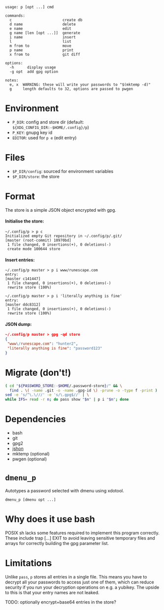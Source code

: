 ```
usage: p [opt ...] cmd

commands:
  c                       create db
  d name                  delete
  e name                  edit
  g name [len [opt ...]]  generate
  i name                  insert
  l                       list
  m from to               move
  p name                  print
  x from to               git diff

options:
  -h      display usage
  -g opt  add gpg option

notes:
  e, x  WARNING: these will write your passwords to "$(mktemp -d)"
  g     length defaults to 32, options are passed to pwgen
```

# Environment
* `P_DIR`: config and store dir (default: `${XDG_CONFIG_DIR:-$HOME/.config}/p`)
* `P_KEY`: gnupg key id
* `EDITOR`: used for `p e` (edit entry)

# Files
* `$P_DIR/config`: sourced for environment variables
* `$P_DIR/store`: the store

# Format
The store is a simple JSON object encrypted with gpg.

#### Initialise the store:
```
~/.config/p > p c
Initialized empty Git repository in ~/.config/p/.git/
[master (root-commit) 10970bd]
 1 file changed, 0 insertions(+), 0 deletions(-)
 create mode 100644 store
 ```

#### Insert entries:
```
~/.config/p master > p i www/runescape.com
entry:
[master c141447]
 1 file changed, 0 insertions(+), 0 deletions(-)
 rewrite store (100%)

~/.config/p master > p i 'literally anything is fine'
entry:
[master ddc8312]
 1 file changed, 0 insertions(+), 0 deletions(-)
 rewrite store (100%)
```

#### JSON dump:
```json
~/.config/p master > gpg -qd store
{
 "www\/runescape.com": "hunter2",
 "literally anything is fine": "password123"
}
```

# Migrate (don't!)
```bash
( cd "${PASSWORD_STORE:-$HOME/.password-store}/" && \
  find . \( -name .git -o -name .gpg-id \) -prune -o -type f -print ) | \
sed -e 's/^\.\///' -e 's/\.gpg$//' | \
while IFS= read -r n; do pass show "$n" | p i "$n"; done
```

# Dependencies
* bash
* git
* gpg2
* [jshon](https://github.com/keenerd/jshon)
* mktemp (optional)
* pwgen (optional)

# `dmenu_p`
Autotypes a password selected with dmenu using xdotool.
```
dmenu_p [dmenu opt ...]
```

# Why does it use bash
POSIX sh lacks some features required to implement this program correctly.
These include trap [...] EXIT to avoid leaving sensitive temporary files and
arrays for correctly building the gpg parameter list.

# Limitations
Unlike `pass`, `p` stores all entries in a single file. This means you have to
decrypt all your passwords to access just one of them, which can reduce
security if you run your decryption operations on e.g. a yubikey. The upside to
this is that your entry names are not leaked.

TODO: optionally encrypt+base64 entries in the store?
